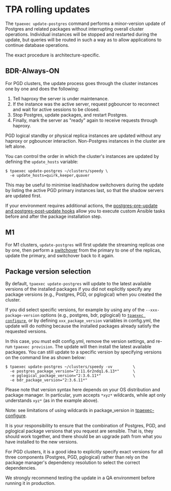 # TPA rolling updates

The `tpaexec update-postgres` command performs a minor-version update
of Postgres and related packages without interrupting overall cluster
operations. Individual instances will be stopped and restarted during
the update, but queries will be routed in such a way as to allow
applications to continue database operations.

The exact procedure is architecture-specific.

## BDR-Always-ON

For PGD clusters, the update process goes through the cluster instances
one by one and does the following:

1. Tell haproxy the server is under maintenance.
2. If the instance was the active server, request pgbouncer to reconnect
   and wait for active sessions to be closed.
3. Stop Postgres, update packages, and restart Postgres.
5. Finally, mark the server as "ready" again to receive requests through
   haproxy.

PGD logical standby or physical replica instances are updated without
any haproxy or pgbouncer interaction. Non-Postgres instances in the
cluster are left alone.

You can control the order in which the cluster's instances are updated
by defining the `update_hosts` variable:

```
$ tpaexec update-postgres ~/clusters/speedy \
  -e update_hosts=quirk,keeper,quaver
```

This may be useful to minimise lead/shadow switchovers during the update
by listing the active PGD primary instances last, so that the shadow
servers are updated first.

If your environment requires additional actions, the
[postgres-pre-update and postgres-post-update hooks](tpaexec-hooks.md)
allow you to execute custom Ansible tasks before and after the package
installation step.

## M1

For M1 clusters, `update-postgres` will first update the streaming
replicas one by one, then perform a [switchover](tpaexec-switchover.md)
from the primary to one of the replicas, update the primary, and
switchover back to it again.

## Package version selection

By default, `tpaexec update-postgres` will update to the latest
available versions of the installed packages if you did not explicitly
specify any package versions (e.g., Postgres, PGD, or pglogical) when
you created the cluster.

If you did select specific versions, for example by using any of the
`--xxx-package-version` options (e.g., postgres, bdr, pglogical) to
[`tpaexec configure`](tpaexec-configure.md), or by defining
`xxx_package_version` variables in config.yml, the update will do
nothing because the installed packages already satisfy the requested
versions.

In this case, you must edit config.yml, remove the version settings, and
re-run `tpaexec provision`. The update will then install the latest
available packages. You can still update to a specific version by
specifying versions on the command line as shown below:

```
$ tpaexec update-postgres ~/clusters/speedy -vv         \
  -e postgres_package_version="2:11.6r2ndq1.6.13*"      \
  -e pglogical_package_version="2:3.6.11*"              \
  -e bdr_package_version="2:3.6.11*"
```

Please note that version syntax here depends on your OS distribution and
package manager. In particular, yum accepts `*xyz*` wildcards, while
apt only understands `xyz*` (as in the example above).

Note: see limitations of using wildcards in package_version in
[tpaexec-configure](tpaexec-configure.md#known-issue-with-wildcard-use).

It is your responsibility to ensure that the combination of Postgres,
PGD, and pglogical package versions that you request are sensible. That
is, they should work together, and there should be an upgrade path from
what you have installed to the new versions.

For PGD clusters, it is a good idea to explicitly specify exact versions
for all three components (Postgres, PGD, pglogical) rather than rely on
the package manager's dependency resolution to select the correct
dependencies.

We strongly recommend testing the update in a QA environment before
running it in production.
